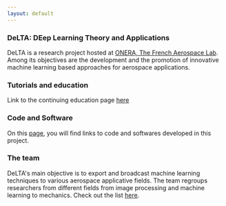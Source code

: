 ```yaml
---
layout: default
---
```

### DeLTA: DEep Learning Theory and Applications

DeLTA is a research project hosted at [ONERA, The French Aerospace Lab](http://www.onera.fr/en). Among its objectives are the development and the promotion of innovative machine learning based approaches for aerospace applications.

### Tutorials and education

Link to the continuing education page [here](_pages/educationDL.md)

### Code and Software

On this [page](_pages/code.md), you will find links to code and softwares developed in this project.

### The team

DeLTA's main objective is to export and broadcast machine learning techniques to various aerospace applicative fields.
The team regroups researchers from different fields from image processing and machine learning to mechanics.
Check out the list [here](_pages/team.md).
